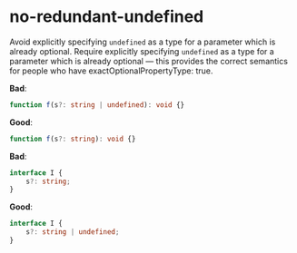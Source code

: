 # no-redundant-undefined

Avoid explicitly specifying `undefined` as a type for a parameter which is already optional.
Require explicitly specifying `undefined` as a type for a parameter which is already optional &mdash; this provides the correct semantics for people who have exactOptionalPropertyType: true.

**Bad**:

```ts
function f(s?: string | undefined): void {}
```

**Good**:

```ts
function f(s?: string): void {}
```

**Bad**:

```ts
interface I {
    s?: string;
}
```

**Good**:

```ts
interface I {
    s?: string | undefined;
}
```
